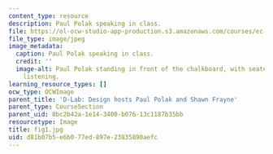 ```yaml
---
content_type: resource
description: Paul Polak speaking in class.
file: https://ol-ocw-studio-app-production.s3.amazonaws.com/courses/ec-720j-d-lab-ii-design-spring-2010/d81b07b5e6b077ed897e23835890aefc_fig1.jpg
file_type: image/jpeg
image_metadata:
  caption: Paul Polak speaking in class.
  credit: ''
  image-alt: Paul Polak standing in front of the chalkboard, with seated students
    listening.
learning_resource_types: []
ocw_type: OCWImage
parent_title: 'D-Lab: Design hosts Paul Polak and Shawn Frayne'
parent_type: CourseSection
parent_uid: 0bc2b42a-1e14-3400-b076-13c1187b35bb
resourcetype: Image
title: fig1.jpg
uid: d81b07b5-e6b0-77ed-897e-23835890aefc
---
```

